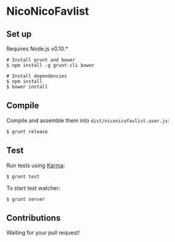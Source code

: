 # NicoNicoFavlist

## Set up

Requires Node.js v0.10.*

```
# Install grunt and bower
$ npm install -g grunt-cli bower

# Install dependencies
$ npm install
$ bower install
```

## Compile

Compile and assemble them into `dist/niconicofavlist.user.js`:

```
$ grunt release
```

## Test

Run tests using [Karma](http://karma-runner.github.io/):

```
$ grunt test
```

To start test watcher:

```
$ grunt server
```

## Contributions

Waiting for your pull request!
